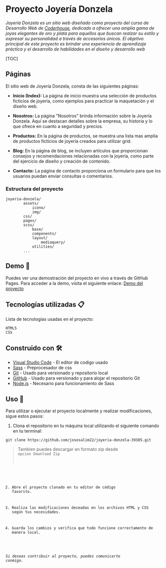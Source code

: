 # Proyecto Joyería Donzela

_Joyería Donzela es un sitio web diseñado como proyecto del curso de Desarrollo Web de [Coderhouse](https://www.coderhouse.com/), dedicado a ofrecer una amplia gama de joyas elegantes de oro y plata para aquellos que buscan realzar su estilo y expresar su personalidad a través de accesorios únicos. El objetivo principal de este proyecto es brindar una experiencia de aprendizaje práctica y el desarrollo de habilidades en el diseño y desarrollo web_

[TOC]

## Páginas

El sitio web de Joyería Donzela, consta de las siguientes páginas:

- **Inicio (Index):** La página de inicio muestra una selección de productos ficticios de joyería, como ejemplos para practicar la maquetación y el diseño web.

- **Nosotros:** La página "Nosotros" brinda información sobre la Joyería Donzela. Aquí se destacan detalles sobre la empresa, su historia y lo que ofrece en cuanto a seguridad y precios.

- **Productos:** En la página de productos, se muestra una lista mas amplia de productos ficticios de joyería creados para utilizar grid.

- **Blog:** En la página de blog, se incluyen artículos que proporcionan consejos y recomendaciones relacionadas con la joyería, como parte del ejercicio de diseño y creación de contenido.

- **Contacto:** La página de contacto proporciona un formulario para que los usuarios puedan enviar consultas o comentarios.

### Estructura del proyecto

    joyeria-donzela/
            assets/
				icono/
				img/
            css/
			pages/
            scss/
				base/
				components/
				layout/
					mediaquery/
				utilities/
            ...

## Demo 🚀

Puedes ver una demostración del proyecto en vivo a través de GitHub Pages. Para acceder a la demo, visita el siguiente enlace: [Demo del proyecto](https://josesalim22.github.io/joyeria-donzela-39385/)


## Tecnologías utilizadas 📋

Lista de tecnologías usadas en el proyecto:

```
HTML5
CSS
```

## Construido con 🛠️

* [Visual Studio Code](https://code.visualstudio.com/) - El editor de codigo usado
* [Sass](https://sass-lang.com/) - Preprocesador de css
* [Git](https://git-scm.com/) - Usado para versionado y repositorio local
* [GitHub](https://github.com/) - Usado para versionado y para alojar el repositorio Git
* [Node.js](https://nodejs.org/es) - Necesario para funcionamiento de Sass


## Uso 🔧

Para utilizar o ejecutar el proyecto localmente y realizar modificaciones, sigue estos pasos:

1. Clona el repositorio en tu máquina local utilizando el siguiente comando en tu terminal:

```
git clone https://github.com/josesalim22/joyeria-donzela-39385.git
```
>Tambien puedes descargar en formato zip desde **<Code>** opcion Download Zip

2. Abre el proyecto clonado en tu editor de código favorito.

3. Realiza las modificaciones deseadas en los archivos HTML y CSS según tus necesidades.

4. Guarda los cambios y verifica que todo funcione correctamente de manera local.

_Si deseas contribuir al proyecto, puedes comunicarte conmigo._
